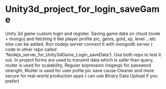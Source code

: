 ﻿# Unity3d_project_for_login_saveGame
Unity 3d game custom login and register. Saving game data on cloud (node + mongo) and fetching it like player profile pic, gems, gold, xp, level ...etc else can be added.
Run nodejs server connect it with mongodb server ( code in other repo called 'Nodejs_server_for_Unity3dGame_Login_saveData').
Use both repo to test it out.
In project forms are used to transmit data which is safer than query, router is used for scalability, Regular expression (regexp) for password strength, Multer is used for user pofile pic save cause Cleaner and more secure for real-world production apps ( can use Binary Data Upload if you prefer)
